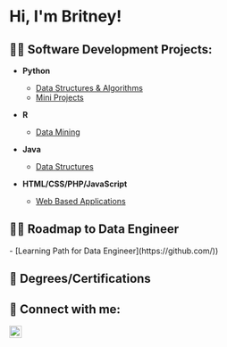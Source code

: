 <h1>Hi, I'm Britney!</h1>

<h2> 👨‍💻 Software Development Projects:</h2>

- <b>Python</b>
  - [Data Structures & Algorithms](https://github.com/)
  - [Mini Projects](https://github.com/)
  
- <b>R</b>
  - [Data Mining](https://github.com/)
  
- <b>Java</b>
  - [Data Structures](https://github.com/)
  
- <b>HTML/CSS/PHP/JavaScript</b>
  - [Web Based Applications](https://github.com/)

<h2> 👨‍💻 Roadmap to Data Engineer</h2>
- [Learning Path for Data Engineer](https://github.com/))

<h2> 🌱 Degrees/Certifications </h2>

<h2> 🤳 Connect with me:</h2>

[<img align="left" alt="JoshMadakor | LinkedIn" width="22px" src="https://cdn.jsdelivr.net/npm/simple-icons@v3/icons/linkedin.svg" />][linkedin]

[linkedin]: https://www.linkedin.com/in/britney-d-93521942

<!--
**joshmadakor1/joshmadakor1** is a ✨ _special_ ✨ repository because its `README.md` (this file) appears on your GitHub profile.
